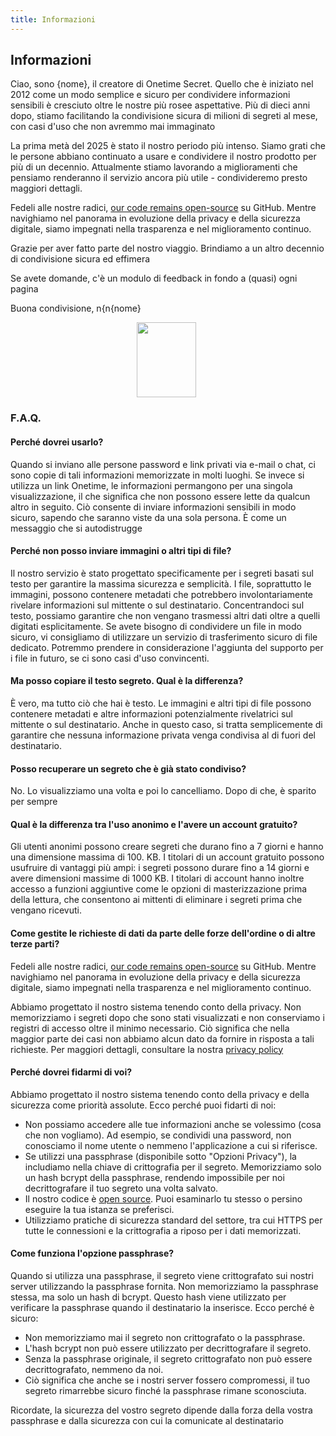 ```yaml
---
title: Informazioni
---
```


<article class="prose dark:prose-invert md:prose-lg lg:prose-xl">
  <h2>
    Informazioni
  </h2>

  <p>
    Ciao, sono {nome}, il creatore di Onetime Secret. Quello che è iniziato nel 2012 come un modo semplice e sicuro per condividere informazioni sensibili è cresciuto oltre le nostre più rosee aspettative. Più di dieci anni dopo, stiamo facilitando la condivisione sicura di milioni di segreti al mese, con casi d'uso che non avremmo mai immaginato
  </p>

  <p>
    La prima metà del 2025 è stato il nostro periodo più intenso. Siamo grati che le persone abbiano continuato a usare e condividere il nostro prodotto per più di un decennio. Attualmente stiamo lavorando a miglioramenti che pensiamo renderanno il servizio ancora più utile - condivideremo presto maggiori dettagli.
  </p>

  <p>
    Fedeli alle nostre radici, <a href="https://github.com/onetimesecret/onetimesecret">our code remains open-source</a> su GitHub. Mentre navighiamo nel panorama in evoluzione della privacy e della sicurezza digitale, siamo impegnati nella trasparenza e nel miglioramento continuo.
  </p>

  <p>
    Grazie per aver fatto parte del nostro viaggio. Brindiamo a un altro decennio di condivisione sicura ed effimera
  </p>

  <p>
    Se avete domande, c'è un modulo di feedback in fondo a (quasi) ogni pagina
  </p>

  <p>
    Buona condivisione, n{n{nome}
  </p>

  <p style="margin-left: 40%; margin-right: 40%">
    <a
      href="https://delanotes.com/"
      title="Delano Mandelbaum"><img
        src="/etc/img/delano-g.png"
        width="95"
        height="120"
        border="0"
      /></a>
  </p>

  <h3>F.A.Q.</h3>

  <h4>Perché dovrei usarlo?</h4>
  <p>
    Quando si inviano alle persone password e link privati via e-mail o chat, ci sono copie di tali informazioni memorizzate in molti luoghi. Se invece si utilizza un link Onetime, le informazioni permangono per una singola visualizzazione, il che significa che non possono essere lette da qualcun altro in seguito. Ciò consente di inviare informazioni sensibili in modo sicuro, sapendo che saranno viste da una sola persona. È come un messaggio che si autodistrugge
  </p>

  <h4>Perché non posso inviare immagini o altri tipi di file?</h4>
  <p>
    Il nostro servizio è stato progettato specificamente per i segreti basati sul testo per garantire la massima sicurezza e semplicità. I file, soprattutto le immagini, possono contenere metadati che potrebbero involontariamente rivelare informazioni sul mittente o sul destinatario. Concentrandoci sul testo, possiamo garantire che non vengano trasmessi altri dati oltre a quelli digitati esplicitamente. Se avete bisogno di condividere un file in modo sicuro, vi consigliamo di utilizzare un servizio di trasferimento sicuro di file dedicato. Potremmo prendere in considerazione l'aggiunta del supporto per i file in futuro, se ci sono casi d'uso convincenti.
  </p>

  <h4>Ma posso copiare il testo segreto. Qual è la differenza?</h4>
  <p>
    È vero, ma tutto ciò che hai è testo. Le immagini e altri tipi di file possono contenere metadati e altre informazioni potenzialmente rivelatrici sul mittente o sul destinatario. Anche in questo caso, si tratta semplicemente di garantire che nessuna informazione privata venga condivisa al di fuori del destinatario.
  </p>

  <h4>Posso recuperare un segreto che è già stato condiviso?</h4>
  <p>
    No. Lo visualizziamo una volta e poi lo cancelliamo. Dopo di che, è sparito per sempre
  </p>

  <h4>Qual è la differenza tra l'uso anonimo e l'avere un account gratuito?</h4>
  <p>
    Gli utenti anonimi possono creare segreti che durano fino a 7 giorni e hanno una dimensione massima di 100. KB. I titolari di un account gratuito possono usufruire di vantaggi più ampi: i segreti possono durare fino a 14 giorni e avere dimensioni massime di 1000 KB. I titolari di account hanno inoltre accesso a funzioni aggiuntive come le opzioni di masterizzazione prima della lettura, che consentono ai mittenti di eliminare i segreti prima che vengano ricevuti.
  </p>

  <h4>Come gestite le richieste di dati da parte delle forze dell'ordine o di altre terze parti?</h4>
  <p>
    Fedeli alle nostre radici, <a href="https://github.com/onetimesecret/onetimesecret">our code remains open-source</a> su GitHub. Mentre navighiamo nel panorama in evoluzione della privacy e della sicurezza digitale, siamo impegnati nella trasparenza e nel miglioramento continuo.
  </p>
  <p>
    Abbiamo progettato il nostro sistema tenendo conto della privacy. Non memorizziamo i segreti dopo che sono stati visualizzati e non conserviamo i registri di accesso oltre il minimo necessario. Ciò significa che nella maggior parte dei casi non abbiamo alcun dato da fornire in risposta a tali richieste. Per maggiori dettagli, consultare la nostra <a href="/privacy">privacy policy</a>
  </p>

  <h4>Perché dovrei fidarmi di voi?</h4>
  <p>
    Abbiamo progettato il nostro sistema tenendo conto della privacy e della sicurezza come priorità assolute. Ecco perché puoi fidarti di noi:
  </p>
  <ul>
    <li>Non possiamo accedere alle tue informazioni anche se volessimo (cosa che non vogliamo). Ad esempio, se condividi una password, non conosciamo il nome utente o nemmeno l'applicazione a cui si riferisce.</li>
    <li>Se utilizzi una passphrase (disponibile sotto "Opzioni Privacy"), la includiamo nella chiave di crittografia per il segreto. Memorizziamo solo un hash bcrypt della passphrase, rendendo impossibile per noi decrittografare il tuo segreto una volta salvato.</li>
    <li>Il nostro codice è <a href="https://github.com/onetimesecret/onetimesecret">open source</a>. Puoi esaminarlo tu stesso o persino eseguire la tua istanza se preferisci.</li>
    <li>Utilizziamo pratiche di sicurezza standard del settore, tra cui HTTPS per tutte le connessioni e la crittografia a riposo per i dati memorizzati.</li>
  </ul>

  <h4>Come funziona l'opzione passphrase?</h4>
  <p>
    Quando si utilizza una passphrase, il segreto viene crittografato sui nostri server utilizzando la passphrase fornita. Non memorizziamo la passphrase stessa, ma solo un hash di bcrypt. Questo hash viene utilizzato per verificare la passphrase quando il destinatario la inserisce. Ecco perché è sicuro:
  </p>
  <ul>
    <li>Non memorizziamo mai il segreto non crittografato o la passphrase.</li>
    <li>L'hash bcrypt non può essere utilizzato per decrittografare il segreto.</li>
    <li>Senza la passphrase originale, il segreto crittografato non può essere decrittografato, nemmeno da noi.</li>
    <li>Ciò significa che anche se i nostri server fossero compromessi, il tuo segreto rimarrebbe sicuro finché la passphrase rimane sconosciuta.</li>
  </ul>
  <p>
    Ricordate, la sicurezza del vostro segreto dipende dalla forza della vostra passphrase e dalla sicurezza con cui la comunicate al destinatario
  </p>
</article>
